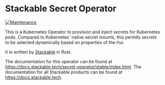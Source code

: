 # Stackable Secret Operator

[![Maintenance](https://img.shields.io/badge/Maintained%3F-yes-green.svg)](https://GitHub.com/stackabletech/secret-operator/graphs/commit-activity)

This is a Kubernetes Operator to provision and inject secrets for Kubernetes pods. Compared to Kubernetes' native secret mounts, this permits secrets to be selected dynamically based on properties of the `Pod`.

It is written by [Stackable](https://www.stackable.tech) in Rust.

The documentation for this operator can be found at https://docs.stackable.tech/secret-operator/stable/index.html.
The documentation for all Stackable products can be found at https://docs.stackable.tech.
